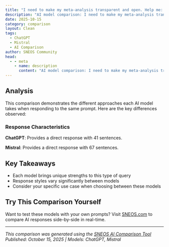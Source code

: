 ```yaml
---
title: "I need to make my meta-analysis transparent and open. Help me: 1) Preregister meta-analysis protocol (PROSPERO)"
description: "AI model comparison: I need to make my meta-analysis transparent and open. Help me: 1) Preregister meta-analysis protocol..."
date: 2025-10-15
category: comparison
layout: Clean
tags:
  - ChatGPT
  - Mistral
  - AI Comparison
author: SNEOS Community
head:
  - - meta
    - name: description
      content: "AI model comparison: I need to make my meta-analysis transparent and open. Help me: 1) Preregister meta-analysis protocol (PROSPERO)..."
---
```


<ChatComparison
  title="I need to make my meta-analysis transparent and open. Help me: 1) Preregister meta-analysis protocol (PROSPERO)"
  prompt="I need to make my meta-analysis transparent and open. Help me: 1) Preregister meta-analysis protocol (PROSPERO)"
  :responses='{"ChatGPT": "Preregistering your meta-analysis protocol in a database like PROSPERO (International Prospective Register of Systematic Reviews) is a great step towards transparency and openness in research. Here\u2019s how you can go about it:\n\n### Steps to Preregister a Meta-Analysis Protocol on PROSPERO:\n\n1. **Visit the PROSPERO Website**: \n   Go to the official PROSPERO website: [https://www.crd.york.ac.uk/prospero/](https://www.crd.york.ac.uk/prospero/).\n\n2. **Register for an Account**: \n   If you haven\u2019t already, you will need to create an account. Look for the \u201CRegister\u201D or \u201CSign Up\u201D option on the homepage.\n\n3. **Read the Guidance Notes**: \n   Before you start filling out the registration form, review the guidance notes provided by PROSPERO to ensure you meet the requirements for registration and understand what information is needed for your protocol.\n\n4. **Prepare Your Meta-Analysis Protocol**: \n   Make sure to compile the key components of your meta-analysis protocol, which typically includes:\n   - **Title**: A concise title describing your meta-analysis.\n   - **Review Question**: The specific question your meta-analysis will address.\n   - **Objectives**: Define the main objectives of the meta-analysis.\n   - **Eligibility Criteria**: Specify the inclusion and exclusion criteria for studies.\n   - **Information Sources**: List the databases and other sources you will search.\n   - **Data Extraction**: Describe how you will extract and manage data from the included studies.\n   - **Risk of Bias Assessment**: Explain how you will assess the risk of bias in the included studies.\n   - **Statistical Analysis**: Outline your planned statistical methods and analyses.\n   - **Funding and Conflicts of Interest**: Disclose any funding sources and potential conflicts of interest.\n\n5. **Complete the Registration Form**: \n   Use the information you prepared to fill out the registration form on the PROSPERO website. Make sure to provide as much detail as possible, as this will enhance the transparency of your protocol.\n\n6. **Review Your Submission**: \n   Before submitting, review all the entries to ensure accuracy and completeness.\n\n7. **Submit the Protocol**: \n   After ensuring everything is accurate, submit your protocol for registration.\n\n8. **Receive Your PROSPERO Registration Number**: \n   Once approved, you will receive a unique PROSPERO registration number. This number can be cited in your publications and presentations to denote that your meta-analysis protocol is registered.\n\n### Additional Tips:\n- **Be Clear and Precise**: Clarity in your registration fosters transparency, allowing others to understand your methods and objectives easily.\n- **Update if Necessary**: If you make significant changes to your protocol after registering, you should update your registration on PROSPERO accordingly.\n- **Follow Reporting Standards**: Consider following established reporting standards for systematic reviews and meta-analyses, such as PRISMA, when preparing your protocol and reporting your findings.\n\nBy following these steps, you will provide a transparent overview of your planned meta-analysis, contributing to the integrity of research in your field. Good luck with your meta-analysis!", "Mistral": "Preregistering your meta-analysis protocol is a crucial step in ensuring transparency and openness in your research. PROSPERO (International Prospective Register of Systematic Reviews) is a widely recognized platform for registering systematic reviews and meta-analyses. Here\u2019s a step-by-step guide to help you preregister your meta-analysis protocol on PROSPERO:\n\n### Step 1: Prepare Your Protocol\nBefore you register, you need to have a well-prepared protocol. This should include:\n\n1. **Title**: A clear and concise title that describes the focus of your meta-analysis.\n2. **Objectives**: Specific research questions or hypotheses you aim to address.\n3. **Eligibility Criteria**: Inclusion and exclusion criteria for studies.\n4. **Information Sources**: Databases and other sources you will search.\n5. **Search Strategy**: Detailed search terms and strategies.\n6. **Study Selection**: Methods for selecting studies, including screening and eligibility assessment.\n7. **Data Collection Process**: Methods for data extraction and management.\n8. **Data Items**: Specific data items you will collect from each study.\n9. **Risk of Bias Assessment**: Methods for assessing the risk of bias in individual studies.\n10. **Synthesis of Results**: Methods for synthesizing the data, including statistical methods.\n11. **Additional Analyses**: Plans for additional analyses, such as subgroup analyses or sensitivity analyses.\n12. **Timeline**: Estimated timeline for completing the meta-analysis.\n\n### Step 2: Create an Account on PROSPERO\n1. Go to the [PROSPERO website](https://www.crd.york.ac.uk/prospero/).\n2. Click on \u0022Register\u0022 to create a new account.\n3. Fill in the required information and submit your registration.\n\n### Step 3: Register Your Protocol\n1. Log in to your PROSPERO account.\n2. Click on \u0022Register a new review.\u0022\n3. Fill in the required fields based on your prepared protocol. Key sections include:\n   - **Title and Abstract**: Provide a brief summary of your meta-analysis.\n   - **Review Team**: List the names and affiliations of all team members.\n   - **Review Methods**: Detail your methods, including eligibility criteria, information sources, search strategy, study selection, data collection process, data items, risk of bias assessment, synthesis of results, and additional analyses.\n   - **Timeline**: Provide an estimated timeline for completing the review.\n4. Review all the information you have entered to ensure accuracy and completeness.\n5. Submit your protocol for review.\n\n### Step 4: Review and Approval\n1. Your protocol will be reviewed by the PROSPERO editorial team.\n2. You may receive feedback or requests for clarification. Address these promptly.\n3. Once approved, your protocol will be assigned a unique registration number and will be publicly available on the PROSPERO website.\n\n### Step 5: Update and Amendments\n1. If you need to make any changes to your protocol after registration, you can submit amendments through the PROSPERO system.\n2. Keep your protocol updated with any significant changes or deviations from the original plan.\n\n### Additional Tips\n- **Transparency**: Be as transparent as possible in your protocol. Provide detailed information to ensure reproducibility.\n- **Open Access**: Consider making your protocol and any subsequent publications open access to maximize transparency and impact.\n- **Reporting Standards**: Follow reporting standards such as PRISMA (Preferred Reporting Items for Systematic Reviews and Meta-Analyses) to ensure high-quality reporting.\n\nBy following these steps, you can successfully preregister your meta-analysis protocol on PROSPERO, enhancing the transparency and credibility of your research."}' published-date="{DateTime.UtcNow:HH:mm}"
/>

## Analysis

This comparison demonstrates the different approaches each AI model takes when responding to the same prompt. Here are the key differences observed:

### Response Characteristics

**ChatGPT**: Provides a direct response with 41 sentences. 

**Mistral**: Provides a direct response with 67 sentences. 

## Key Takeaways

- Each model brings unique strengths to this type of query
- Response styles vary significantly between models
- Consider your specific use case when choosing between these models

## Try This Comparison Yourself

Want to test these models with your own prompts? Visit [SNEOS.com](https://sneos.com) to compare AI responses side-by-side in real-time.

---

*This comparison was generated using the [SNEOS AI Comparison Tool](https://sneos.com)*
*Published: October 15, 2025 | Models: ChatGPT, Mistral*
